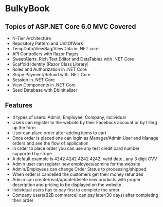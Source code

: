 # BulkyBook

## Topics of ASP.NET Core 6.0 MVC  Covered

* N-Tier Architecture
* Repository Pattern and UnitOfWork
* TempData/ViewBag/ViewData in .NET core
* API Controllers with Razor Pages
* SweetAlerts, Rich Text Editor and DataTables with .NET Core
* Scaffold Identity (Razor Class Library) 
* Roles and Authorization in .NET Core
* Stripe Payment/Refund with .NET Core
* Session in .NET Core
* View Components in .NET Core
* Seed Database with DbInitializer

## Features

* 4 types of users: Admin, Employee, Company, Individual
* Users can register to the website by their Facebook account or by filling up the form
* User can place order after adding items to cart
* Once order is placed one can login as Manager/Admin User and Manage orders and see the flow of application
* In order to place order you can use any test credit card number supported by stripe
* A default example is 4242 4242 4242 4242, valid date , any 3 digit CVV
* Admin user can register new employees/admins for the website
* Admin/Employees can change Order Status to processing/shipped
* When order is cancelled the customers get their money refunded
* Admin can create/read/update/delete new products with proper description and pricing to be displayed on the website
* Individual users has to pay first to complete the order
* Company users(B2B commerce) can pay later(30 days) after completing their order
